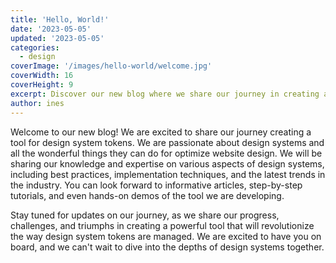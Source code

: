 ```yaml
---
title: 'Hello, World!'
date: '2023-05-05'
updated: '2023-05-05'
categories:
  - design
coverImage: '/images/hello-world/welcome.jpg'
coverWidth: 16
coverHeight: 9
excerpt: Discover our new blog where we share our journey in creating a tool for design system tokens. Join us as we explore the world of design systems, offering valuable insights, practical tips, and exciting updates. Get ready to dive into the depths of design systems with us and revolutionize the way tokens are created and managed.
author: ines
---
```


Welcome to our new blog! We are excited to share our journey creating a tool for design system tokens. We are passionate about design systems and all the wonderful things they can do for optimize website design. We will be sharing our knowledge and expertise on various aspects of design systems, including best practices, implementation techniques, and the latest trends in the industry. You can look forward to informative articles, step-by-step tutorials, and even hands-on demos of the tool we are developing.

Stay tuned for updates on our journey, as we share our progress, challenges, and triumphs in creating a powerful tool that will revolutionize the way design system tokens are managed. We are excited to have you on board, and we can't wait to dive into the depths of design systems together.
